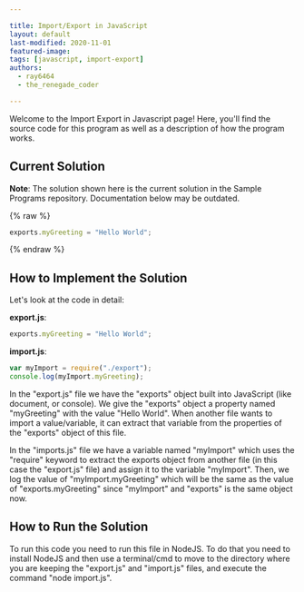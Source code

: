 ```yaml
---

title: Import/Export in JavaScript  
layout: default  
last-modified: 2020-11-01
featured-image:  
tags: [javascript, import-export]  
authors:  
  - ray6464
  - the_renegade_coder

---
```


Welcome to the Import Export in Javascript page! Here, you'll find the source code for this program as well as a description of how the program works.

## Current Solution

**Note**: The solution shown here is the current solution in the Sample Programs repository. Documentation below may be outdated.

{% raw %}

```javascript
exports.myGreeting = "Hello World";
```

{% endraw %}

## How to Implement the Solution

Let's look at the code in detail:  

**export.js**:  

```javascript
exports.myGreeting = "Hello World";
```

**import.js**:  

```javascript
var myImport = require("./export");
console.log(myImport.myGreeting);
```

In the "export.js" file we have the "exports" object built into JavaScript (like document, or console). 
We give the "exports" object a property named "myGreeting" with the value "Hello World". When another 
file wants to import a value/variable, it can extract that variable from the properties of the 
"exports" object of this file.

In the "imports.js" file we have a variable named "myImport" which uses the "require" keyword to extract 
the exports object from another file (in this case the "export.js" file) and assign it to the variable 
"myImport". Then, we log the value of "myImport.myGreeting" which will be the same as the value 
of "exports.myGreeting" since "myImport" and "exports" is the same object now.


## How to Run the Solution

To run this code you need to run this file in NodeJS. To do that you need to install NodeJS and then use 
a terminal/cmd to move to the directory where you are keeping the "export.js" and "import.js" files, and 
execute the command "node import.js".
